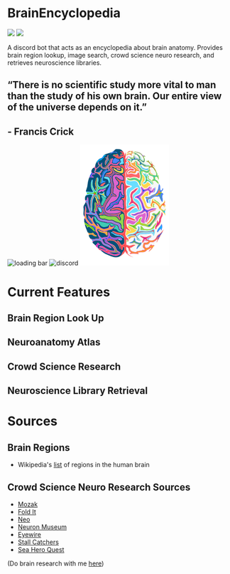 # BrainEncyclopedia
<img img align="center left" src="https://reignicommunity.weebly.com/uploads/4/0/2/7/40273163/reignidiscordlogo-1-orig_orig.png" width="100">  <img img align="center left" src="https://cdn.discordapp.com/attachments/805865703310753822/805868189673848902/Screen_Shot_2021-02-01_at_1.31.28_PM.png" width="300">

A discord bot that acts as an encyclopedia about brain anatomy. Provides brain region lookup, image search, crowd science neuro research, and retrieves neuroscience libraries.

## “There is no scientific study more vital to man than the study of his own brain. Our entire view of the universe depends on it.”
## - Francis Crick

![loading bar](https://pnommensen.com/images/better-discord-themes-1.gif)
![discord](https://i.redd.it/a8keeuutawx01.gif)
<img img align="center left" src="https://github.com/YasPHP/BrainEncyclopedia/blob/main/encyclopedia_brain_logo.png?raw=true" width="200"> 



# Current Features
## Brain Region Look Up

## Neuroanatomy Atlas

## Crowd Science Research

## Neuroscience Library Retrieval

# Sources

## Brain Regions
- Wikipedia's [list](https://en.wikipedia.org/wiki/List_of_regions_in_the_human_brain) of regions in the human brain

## Crowd Science Neuro Research Sources
- [Mozak](https://www.mozak.science/landing)
- [Fold It](https://fold.it/portal/info/about)
- [Neo](https://neo.eyewire.org/)
- [Neuron Museum](http://museum.eyewire.org/?neurons=26065,20117,26051,17212)
- [Eyewire](https://eyewire.org/explore)
- [Stall Catchers](https://stallcatchers.com/main)
- [Sea Hero Quest](https://sea-hero-quest.fileplanet.com/apk)

(Do brain research with me [here](https://youtu.be/5OAgCg4Axak))


